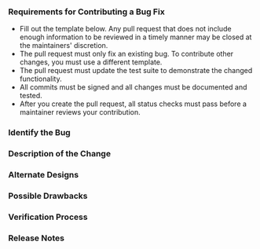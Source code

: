 ### Requirements for Contributing a Bug Fix

- Fill out the template below. Any pull request that does not include enough information to be reviewed in a timely manner may be closed at the maintainers' discretion.
- The pull request must only fix an existing bug. To contribute other changes, you must use a different template.
- The pull request must update the test suite to demonstrate the changed functionality.
- All commits must be signed and all changes must be documented and tested.
- After you create the pull request, all status checks must pass before a maintainer reviews your contribution.

### Identify the Bug

<!-- Link to the issue describing the bug that you're fixing. If there is not yet an issue for your bug, please open a new issue and then link to that issue in your pull request. -->

### Description of the Change

<!-- We must be able to understand the design of your change from this description. If we can't get a good idea of what the code will be doing from the description here, the pull request may be closed at the maintainers' discretion. Keep in mind that the maintainer reviewing this PR may not be familiar with or have worked with the code here recently, so please walk us through the concepts. -->

### Alternate Designs

<!-- Explain what other alternates were considered (if any) and why the proposed version was selected -->

### Possible Drawbacks

<!-- What are the possible side-effects or negative impacts of the code change? -->

### Verification Process

<!-- What process did you follow to verify that the change has not introduced any regressions? Describe the actions you performed (including buttons you clicked, text you typed, commands and/or tests you ran, etc.), and describe the results you observed. -->

### Release Notes

<!-- Please describe the changes in a single line that explains this improvement in terms that a user can understand. This text will be used in future release notes. If this change is not user-facing or notable enough to be included in release notes, you may use the strings "Not applicable" or "N/A" here. -->
